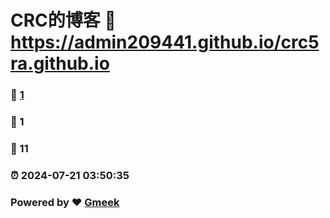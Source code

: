 # CRC的博客 :link: https://admin209441.github.io/crc5ra.github.io 
### :page_facing_up: [1](https://admin209441.github.io/crc5ra.github.io/tag.html) 
### :speech_balloon: 1 
### :hibiscus: 11 
### :alarm_clock: 2024-07-21 03:50:35 
### Powered by :heart: [Gmeek](https://github.com/Meekdai/Gmeek)
